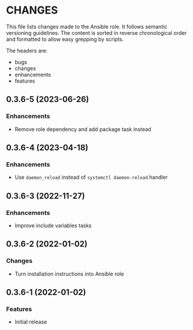 # CHANGES

This file lists changes made to the Ansible role. It follows semantic versioning
guidelines. The content is sorted in reverse chronological order and formatted
to allow easy grepping by scripts.

The headers are:
- bugs
- changes
- enhancements
- features

## 0.3.6-5 (2023-06-26)

### Enhancements

- Remove role dependency and add package task instead

## 0.3.6-4 (2023-04-18)

### Enhancements

- Use `daemon_reload` instead of `systemctl daemon-reload` handler

## 0.3.6-3 (2022-11-27)

### Enhancements

- Improve include variables tasks

## 0.3.6-2 (2022-01-02)

### Changes

- Turn installation instructions into Ansible role

## 0.3.6-1 (2022-01-02)

### Features

- Initial release
